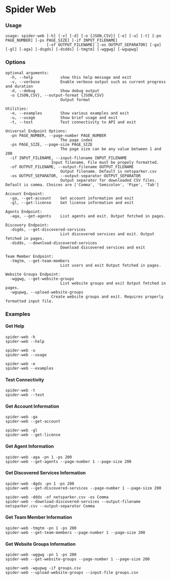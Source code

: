 # Spider Web

### Usage

    usage: spider-web [-h] [-v] [-d] [-o {JSON,CSV}] [-e] [-u] [-t] [-pn PAGE_NUMBER] [-ps PAGE_SIZE] [-if INPUT_FILENAME]
                      [-of OUTPUT_FILENAME] [-os OUTPUT_SEPARATOR] [-ga] [-gl] [-aga] [-dsgds] [-dsdds] [-tmgtm] [-wggwg] [-wgupwg]       

### Options

    optional arguments:
      -h, --help            show this help message and exit
      -v, --verbose         Enable verbose output such as current progress and duration
      -d, --debug           Show debug output
      -o {JSON,CSV}, --output-format {JSON,CSV}
                            Output format
    
    Utilities:
      -e, --examples        Show various examples and exit
      -u, --usage           Show brief usage and exit
      -t, --test            Test connectivity to API and exit
    
    Universal Endpoint Options:
      -pn PAGE_NUMBER, --page-number PAGE_NUMBER
                            The page index
      -ps PAGE_SIZE, --page-size PAGE_SIZE
                            The page size can be any value between 1 and 200
      -if INPUT_FILENAME, --input-filename INPUT_FILENAME
                        Input filename. File must be propely formatted.
      -of OUTPUT_FILENAME, --output-filename OUTPUT_FILENAME
                            Output filename. Default is netsparker.csv
      -os OUTPUT_SEPARATOR, --output-separator OUTPUT_SEPARATOR
                            Output separator for downloaded CSV files. Default is comma. Choices are ['Comma', 'Semicolon', 'Pipe', 'Tab']

    Account Endpoint:
      -ga, --get-account    Get account information and exit
      -gl, --get-license    Get license information and exit
    
    Agents Endpoint:
      -aga, --get-agents    List agents and exit. Output fetched in pages.
    
    Discovery Endpoint:
      -dsgds, --get-discovered-services
                            List discovered services and exit. Output fetched in pages.
      -dsdds, --download-discovered-services
                            Download discovered services and exit
    
    Team Member Endpoint:
      -tmgtm, --get-team-members
                            List users and exit Output fetched in pages.
    
    Website Groups Endpoint:
      -wggwg, --get-website-groups
                            List website groups and exit Output fetched in pages.
      -wgupwg, --upload-website-groups
                        Create website groups and exit. Requires properly formatted input file.
                        
### Examples

#### Get Help
    spider-web -h
    spider-web --help
    
    spider-web -u
    spider-web --usage
    
    spider-web -e
    spider-web --examples

#### Test Connectivity
    spider-web -t
    spider-web --test

#### Get Account Information
    spider-web -ga
    spider-web --get-account

    spider-web -gl
    spider-web --get-license

#### Get Agent Information
    spider-web -aga -pn 1 -ps 200
    spider-web --get-agents --page-number 1 --page-size 200

#### Get Discovered Services Information
    spider-web -dgds -pn 1 -ps 200
    spider-web --get-discovered-services --page-number 1 --page-size 200

    spider-web -ddds -of netsparker.csv -os Comma
    spider-web --download-discovered-services --output-filename netsparker.csv --output-separator Comma

#### Get Team Member Information
    spider-web -tmgtm -pn 1 -ps 200
    spider-web --get-team-members --page-number 1 --page-size 200

#### Get Website Groups Information
    spider-web -wggwg -pn 1 -ps 200
    spider-web --get-website-groups --page-number 1 --page-size 200
    
    spider-web -wgupwg -if groups.csv
    spider-web --upload-website-groups --input-file groups.csv